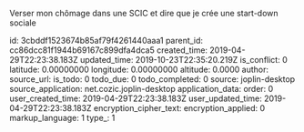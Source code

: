 Verser mon chômage dans une SCIC et dire que je crée une start-down sociale

id: 3cbddf1523674b85af79f4261440aaa1
parent_id: cc86dcc81f1944b69167c899dfa4dca5
created_time: 2019-04-29T22:23:38.183Z
updated_time: 2019-10-23T22:35:20.219Z
is_conflict: 0
latitude: 0.00000000
longitude: 0.00000000
altitude: 0.0000
author: 
source_url: 
is_todo: 0
todo_due: 0
todo_completed: 0
source: joplin-desktop
source_application: net.cozic.joplin-desktop
application_data: 
order: 0
user_created_time: 2019-04-29T22:23:38.183Z
user_updated_time: 2019-04-29T22:23:38.183Z
encryption_cipher_text: 
encryption_applied: 0
markup_language: 1
type_: 1